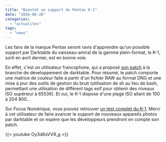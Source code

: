 ```yaml
---
title: "Bientôt un support du Pentax K-1"
date: "2016-06-20"
categories: 
  - "actualites"
tags: 
  - "news"
---
```


Les fans de la marque Pentax seront ravis d'apprendre qu'un possible support par Darktable du vaisseau-amiral de la gamme plein-format, le K-1, sorti en avril dernier, est en bonne voie.

En effet, c'est un utilisateur francophone, qui a proposé [son patch](https://github.com/darktable-org/darktable/pull/1201) à la branche de développement de darktable. Pour résumé, le patch comporte une matrice de couleur faite à partir d'un fichier RAW au format DNG et une mise à jour des outils de gestion du bruit (utilisation de sh au lieu de bash, permettant une utilisation de différent tags exif pour obtenir des niveaux ISO supérieur à 65536). Et oui, le K-1 dispose d'une plage ISO allant de 100 à 204 800...

Sur Focus Numérique, vous pouvez retrouver [un test complet du K-1](http://www.focus-numerique.com/test-2968/reflex-pentax-k-1-presentation-caracteristiques-1.html). Merci à cet utilisateur de faire avancer le support de nouveaux appareils photos par darktable et on espère que les développeurs prendront en compte son patch.

{{< youtube Oy3d6sVV9_g >}}
